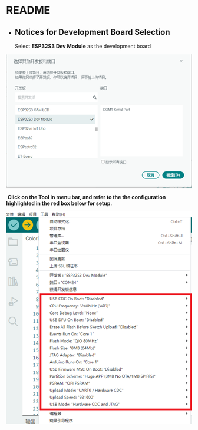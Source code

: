 # README

- ## Notices for Development Board Selection

  Select  **ESP32S3 Dev Module** as the development board

![image-20240911190459676](.\img\board.png)



​	**Click on the Tool in menu bar, and refer to the the configuration highlighted in the red box below for setup.**

![image-20240911190557969](.\img\tool.png)

